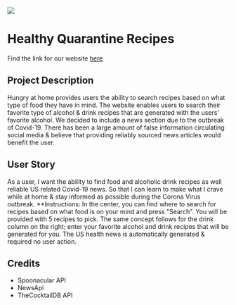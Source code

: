 [<img src="https://github.com/aresx2009/Project1/blob/vjeuel-1/images/Screen%20Shot%202020-05-12%20at%2012.35.51%20AM.png=920x100">](https://aresx2009.github.io/Project1)


# **Healthy Quarantine Recipes**

Find the link for our website [here](https://aresx2009.github.io/Project1/)


## **Project Description**
  
Hungry at home provides users the ability to search recipes based on what type of food they have in mind. The website enables users to search their favorite type of alcohol & drink recipes that are generated with the users' favorite alcohol. We decided to include a news section due to the outbreak of Covid-19. There has been a large amount of false information circulating social media & believe that providing reliably sourced news articles would benefit the user.


## **User Story**
As a user,
I want the ability to find food and alcoholic drink recipes as well reliable US related Covid-19 news.
So that I can learn to make what I crave while at home & stay informed as possible during the Corona Virus outbreak.
**Instructions:
In the center, you can find where to search for recipes based on what food is on your mind and press "Search". You will be provided with 5 recipes to pick. The same concept follows for the drink column on the right; enter your favorite alcohol and drink recipes that will be generated for you. The US health news is automatically generated & required no user action.


## **Credits**
- Spoonacular API
- NewsApi
- TheCocktailDB API
